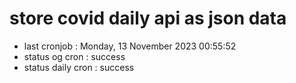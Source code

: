 # store covid daily api as json data

- last cronjob : Monday, 13 November 2023 00:55:52
- status og cron : success
- status daily cron : success
      
      
